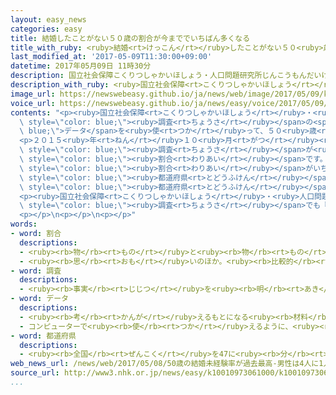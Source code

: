 ```yaml
---
layout: easy_news
categories: easy
title: 結婚したことがない５０歳の割合が今まででいちばん多くなる
title_with_ruby: <ruby>結婚<rt>けっこん</rt></ruby>したことがない５０<ruby>歳<rt>さい</rt></ruby>の<ruby>割合<rt>わりあい</rt></ruby>が<ruby>今<rt>いま</rt></ruby>まででいちばん<ruby>多<rt>おお</rt></ruby>くなる
last_modified_at: '2017-05-09T11:30:00+09:00'
datetime: 2017年05月09日 11時30分
description: 国立社会保障こくりつしゃかいほしょう・人口問題研究所じんこうもんだいけんきゅうじょは、国くにが５年ねんに１回かい行おこなう調査ちょうさのデータを使つかって、５０歳さいの人ひとのうち結婚けっこんしたことがない人ひとがどのくらいいるか調しらべました。
description_with_ruby: <ruby>国立社会保障<rt>こくりつしゃかいほしょう</rt></ruby>・<ruby>人口問題研究所<rt>じんこうもんだいけんきゅうじょ</rt></ruby>は、<ruby>国<rt>くに</rt></ruby>が５<ruby>年<rt>ねん</rt></ruby>に１<ruby>回<rt>かい</rt></ruby><ruby>行<rt>おこな</rt></ruby>う<ruby>調査<rt>ちょうさ</rt></ruby>のデータを<ruby>使<rt>つか</rt></ruby>って、５０<ruby>歳<rt>さい</rt></ruby>の<ruby>人<rt>ひと</rt></ruby>のうち<ruby>結婚<rt>けっこん</rt></ruby>したことがない<ruby>人<rt>ひと</rt></ruby>がどのくらいいるか<ruby>調<rt>しら</rt></ruby>べました。
image_url: https://newswebeasy.github.io/ja/news/web/image/2017/05/09/k10010973061000.jpg
voice_url: https://newswebeasy.github.io/ja/news/easy/voice/2017/05/09/k10010973061000.mp3
contents: "<p><ruby>国立社会保障<rt>こくりつしゃかいほしょう</rt></ruby>・<ruby>人口問題研究所<rt>じんこうもんだいけんきゅうじょ</rt></ruby>は、<ruby>国<rt>くに</rt></ruby>が５<ruby>年<rt>ねん</rt></ruby>に１<ruby>回<rt>かい</rt></ruby><ruby>行<rt>おこな</rt></ruby>う<span\
  \ style=\"color: blue;\"><ruby>調査<rt>ちょうさ</rt></ruby></span>の<span style=\"color:\
  \ blue;\">データ</span>を<ruby>使<rt>つか</rt></ruby>って、５０<ruby>歳<rt>さい</rt></ruby>の<ruby>人<rt>ひと</rt></ruby>のうち<ruby>結婚<rt>けっこん</rt></ruby>したことがない<ruby>人<rt>ひと</rt></ruby>がどのくらいいるか<ruby>調<rt>しら</rt></ruby>べました。</p>\n\
  <p>２０１５<ruby>年<rt>ねん</rt></ruby>１０<ruby>月<rt>がつ</rt></ruby><ruby>１日<rt>ついたち</rt></ruby>に５０<ruby>歳<rt>さい</rt></ruby>だった<ruby>人<rt>ひと</rt></ruby>を<ruby>調<rt>しら</rt></ruby>べると、１<ruby>回<rt>かい</rt></ruby>も<ruby>結婚<rt>けっこん</rt></ruby>したことがない<ruby>人<rt>ひと</rt></ruby>は、<ruby>男性<rt>だんせい</rt></ruby>は２３．３％で、<ruby>女性<rt>じょせい</rt></ruby>は１４％でした。これは１９２０<ruby>年<rt>ねん</rt></ruby>に<span\
  \ style=\"color: blue;\"><ruby>調査<rt>ちょうさ</rt></ruby></span>が<ruby>始<rt>はじ</rt></ruby>まってからいちばん<ruby>多<rt>おお</rt></ruby>い<span\
  \ style=\"color: blue;\"><ruby>割合<rt>わりあい</rt></ruby></span>です。</p>\n<p><ruby>結婚<rt>けっこん</rt></ruby>したことがない５０<ruby>歳<rt>さい</rt></ruby>の<span\
  \ style=\"color: blue;\"><ruby>割合<rt>わりあい</rt></ruby></span>がいちばん<ruby>多<rt>おお</rt></ruby>い<span\
  \ style=\"color: blue;\"><ruby>都道府県<rt>とどうふけん</rt></ruby></span>は、<ruby>男性<rt>だんせい</rt></ruby>は<ruby>沖縄県<rt>おきなわけん</rt></ruby>で２６．２％、<ruby>女性<rt>じょせい</rt></ruby>は<ruby>東京都<rt>とうきょうと</rt></ruby>で１９．２％でした。いちばん<ruby>少<rt>すく</rt></ruby>ない<span\
  \ style=\"color: blue;\"><ruby>都道府県<rt>とどうふけん</rt></ruby></span>は、<ruby>男性<rt>だんせい</rt></ruby>は<ruby>奈良県<rt>ならけん</rt></ruby>で１８．２％、<ruby>女性<rt>じょせい</rt></ruby>は<ruby>福井県<rt>ふくいけん</rt></ruby>で８．６％でした。</p>\n\
  <p><ruby>国立社会保障<rt>こくりつしゃかいほしょう</rt></ruby>・<ruby>人口問題研究所<rt>じんこうもんだいけんきゅうじょ</rt></ruby>は「<ruby>若<rt>わか</rt></ruby>い<ruby>人<rt>ひと</rt></ruby>の<span\
  \ style=\"color: blue;\"><ruby>調査<rt>ちょうさ</rt></ruby></span>でも『<ruby>結婚<rt>けっこん</rt></ruby>するつもりはない』という<ruby>人<rt>ひと</rt></ruby>がだんだん<ruby>増<rt>ふ</rt></ruby>えています。これからも<ruby>結婚<rt>けっこん</rt></ruby>したことがない<ruby>人<rt>ひと</rt></ruby>が<ruby>増<rt>ふ</rt></ruby>え<ruby>続<rt>つづ</rt></ruby>けると<ruby>思<rt>おも</rt></ruby>います」と<ruby>話<rt>はな</rt></ruby>しています。</p>\n\
  <p></p>\n<p></p>\n<p></p>"
words:
- word: 割合
  descriptions:
  - <ruby><rb>物</rb><rt>もの</rt></ruby>と<ruby><rb>物</rb><rt>もの</rt></ruby>との<ruby><rb>関係</rb><rt>かんけい</rt></ruby>を、<ruby><rb>数</rb><rt>かず</rt></ruby>で<ruby><rb>表</rb><rt>あらわ</rt></ruby>したもの。<ruby><rb>割</rb><rt>わり</rt></ruby>。<ruby><rb>率</rb><rt>りつ</rt></ruby>。<ruby><rb>歩合</rb><rt>ぶあい</rt></ruby>。
  - <ruby><rb>思</rb><rt>おも</rt></ruby>いのほか。<ruby><rb>比較的</rb><rt>ひかくてき</rt></ruby>。
- word: 調査
  descriptions:
  - <ruby><rb>事実</rb><rt>じじつ</rt></ruby>を<ruby><rb>明</rb><rt>あき</rt></ruby>らかにするために、<ruby><rb>調</rb><rt>しら</rt></ruby>べること。
- word: データ
  descriptions:
  - <ruby><rb>考</rb><rt>かんが</rt></ruby>えるもとになる<ruby><rb>材料</rb><rt>ざいりょう</rt></ruby>や<ruby><rb>事実</rb><rt>じじつ</rt></ruby>。
  - コンピューターで<ruby><rb>使</rb><rt>つか</rt></ruby>えるように、<ruby><rb>数字</rb><rt>すうじ</rt></ruby>や<ruby><rb>記号</rb><rt>きごう</rt></ruby>に<ruby><rb>置</rb><rt>お</rt></ruby>きかえられた<ruby><rb>資料</rb><rt>しりょう</rt></ruby>。
- word: 都道府県
  descriptions:
  - <ruby><rb>全国</rb><rt>ぜんこく</rt></ruby>を47に<ruby><rb>分</rb><rt>わ</rt></ruby>けた<ruby><rb>区画</rb><rt>くかく</rt></ruby>。<ruby><rb>東京都</rb><rt>とうきょうと</rt></ruby>・<ruby><rb>北海道</rb><rt>ほっかいどう</rt></ruby>・<ruby><rb>大阪府</rb><rt>おおさかふ</rt></ruby>・<ruby><rb>京都府</rb><rt>きょうとふ</rt></ruby>と、43の<ruby><rb>県</rb><rt>けん</rt></ruby>。
web_news_url: /news/web/2017/05/08/50歳の結婚未経験率が過去最高-男性は4人に1人/
source_url: http://www3.nhk.or.jp/news/easy/k10010973061000/k10010973061000.html
...
```

